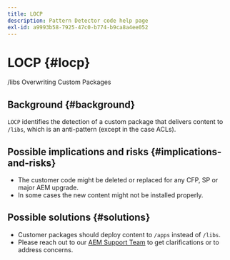 ```yaml
---
title: LOCP
description: Pattern Detector code help page
exl-id: a9993b58-7925-47c0-b774-b9ca8a4ee052
---
```

# LOCP {#locp}

/libs Overwriting Custom Packages

## Background {#background}

`LOCP` identifies the detection of a custom package that delivers content to `/libs`, which is an anti-pattern (except in the case ACLs).

## Possible implications and risks {#implications-and-risks}

* The customer code might be deleted or replaced for any CFP, SP or major AEM upgrade.
* In some cases the new content might not be installed properly.

## Possible solutions {#solutions}

* Customer packages should deploy content to `/apps` instead of `/libs`.
* Please reach out to our [AEM Support Team](https://helpx.adobe.com/enterprise/using/support-for-experience-cloud.html) to get clarifications or to address concerns.
